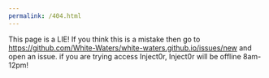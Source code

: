 ```yaml
---
permalink: /404.html
---
```

This page is a LIE!
If you think this is a mistake then go to https://github.com/White-Waters/white-waters.github.io/issues/new and open an issue.
if you are trying access Inject0r, Inject0r will be offline 8am-12pm!
